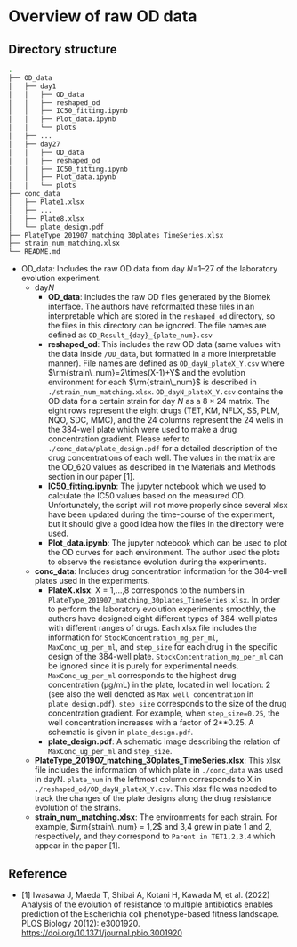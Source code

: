 # Overview of raw OD data

## Directory structure

```bash
.
├── OD_data
│   ├── day1
│   │   ├── OD_data
│   │   ├── reshaped_od
│   │   ├── IC50_fitting.ipynb
│   │   ├── Plot_data.ipynb
│   │   └── plots
│   ├── ...
│   ├── day27
│   │   ├── OD_data
│   │   ├── reshaped_od
│   │   ├── IC50_fitting.ipynb
│   │   ├── Plot_data.ipynb
│   │   └── plots
├── conc_data
│   ├── Plate1.xlsx
│   ├── ...
│   ├── Plate8.xlsx
│   └── plate_design.pdf
├── PlateType_201907_matching_30plates_TimeSeries.xlsx
├── strain_num_matching.xlsx
└── README.md
```

- OD_data: Includes the raw OD data from day *N*=1–27 of the laboratory evolution experiment.
  - day*N* 
    - **OD_data**: Includes the raw OD files generated by the Biomek interface. The authors have reformatted these files in an interpretable which are stored in the `reshaped_od` directory, so the files in this directory can be ignored.
    The file names are defined as `OD_Result_{day}_{plate_num}.csv`
    - **reshaped_od**: This includes the raw OD data (same values with the data inside `/OD_data`, but formatted in a more interpretable manner). File names are defined as `OD_dayN_plateX_Y.csv` where $\rm{strain\_num}=2\times(X-1)+Y$ and the evolution environment for each $\rm{strain\_num}$ is described in `./strain_num_matching.xlsx`.
    `OD_dayN_plateX_Y.csv` contains the OD data for a certain strain for day *N* as a $8\times24$ matrix. 
    The eight rows represent the eight drugs (TET, KM, NFLX, SS, PLM, NQO, SDC, MMC), and the 24 columns represent the 24 wells in the 384-well plate which were used to make a drug concentration gradient.
    Please refer to `./conc_data/plate_design.pdf` for a detailed description of the drug concentrations of each well.
    The values in the matrix are the OD_620 values as described in the Materials and Methods section in our paper [1].
    - **IC50_fitting.ipynb**: The jupyter notebook which we used to calculate the IC50 values based on the measured OD.
    Unfortunately, the script will not move properly since several xlsx have been updated during the time-course of the experiment, but it should give a good idea how the files in the directory were used.
    - **Plot_data.ipynb**: The jupyter notebook which can be used to plot the OD curves for each environment.
    The author used the plots to observe the resistance evolution during the experiments.
  - **conc_data**: Includes drug concentration information for the 384-well plates used in the experiments.
    - **PlateX.xlsx**: X = 1,...,8 corresponds to the numbers in `PlateType_201907_matching_30plates_TimeSeries.xlsx`. In order to perform the laboratory evolution experiments smoothly, the authors have designed eight different types of 384-well plates with different ranges of drugs. Each xlsx file includes the information for `StockConcentration_mg_per_ml`, `MaxConc_ug_per_ml`, and `step_size` for each drug in the specific design of the 384-well plate. `StockConcentration_mg_per_ml` can be ignored since it is purely for experimental needs.
    `MaxConc_ug_per_ml` corresponds to the highest drug concentration (μg/mL) in the plate, located in well location: 2 (see also the well denoted as `Max well concentration` in `plate_design.pdf`).
    `step_size` corresponds to the size of the drug concentration gradient. For example, when `step_size=0.25`, the well concentration increases with a factor of 2**0.25.
    A schematic is given in `plate_design.pdf`.
    - **plate_design.pdf**: A schematic image describing the relation of `MaxConc_ug_per_ml` and `step_size`.
  - **PlateType_201907_matching_30plates_TimeSeries.xlsx**: This xlsx file includes the information of which plate in `./conc_data` was used in dayN. `plate_num` in the leftmost column corresponds to X in `./reshaped_od/OD_dayN_plateX_Y.csv`.
  This xlsx file was needed to track the changes of the plate designs along the drug resistance evolution of the strains.
  - **strain_num_matching.xlsx**: The environments for each strain. For example, $\rm{strain\_num} = 1,2$ and 3,4 grew in plate 1 and 2, respectively, and they correspond to `Parent in TET1,2,3,4` which appear in the paper [1].


## Reference

- [1] Iwasawa J, Maeda T, Shibai A, Kotani H, Kawada M, et al. (2022) Analysis of the evolution of resistance to multiple antibiotics enables prediction of the Escherichia coli phenotype-based fitness landscape. PLOS Biology 20(12): e3001920. https://doi.org/10.1371/journal.pbio.3001920